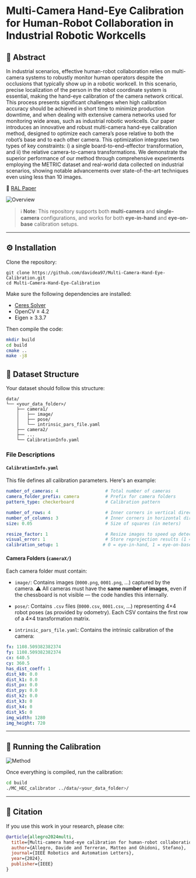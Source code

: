 # Multi-Camera Hand-Eye Calibration for Human-Robot Collaboration in Industrial Robotic Workcells
## 📝 Abstract
In industrial scenarios, effective human-robot collaboration relies on multi-camera systems to robustly monitor human operators despite the occlusions that typically show up in a robotic workcell. In this scenario, precise localization of the person in the robot coordinate system is essential, making the hand-eye calibration of the camera network critical. This process presents significant challenges when high calibration accuracy should be achieved in short time to minimize production downtime, and when dealing with extensive camera networks used for monitoring wide areas, such as industrial robotic workcells. Our paper introduces an innovative and robust multi-camera hand-eye calibration method, designed to optimize each camera’s pose relative to both the robot’s base and to each other camera. This optimization integrates two types of key constraints: i) a single board-to-end-effector transformation, and ii) the relative camera-to-camera transformations. We demonstrate the superior performance of our method through comprehensive experiments employing the METRIC dataset and real-world data collected on industrial scenarios, showing notable advancements over state-of-the-art techniques even using less than 10 images. 

📄 [RAL Paper](https://ieeexplore.ieee.org/stamp/stamp.jsp?arnumber=10694716)

![Overview](images/MEMROC_block.png)

> ℹ️ **Note**: This repository supports both **multi-camera** and **single-camera** configurations, and works for both **eye-in-hand** and **eye-on-base** calibration setups.

---

## ⚙️ Installation

Clone the repository:

```
git clone https://github.com/davidea97/Multi-Camera-Hand-Eye-Calibration.git
cd Multi-Camera-Hand-Eye-Calibration
```

Make sure the following dependencies are installed:

* [Ceres Solver](http://ceres-solver.org/)
* OpenCV ≥ 4.2
* Eigen ≥ 3.3.7

Then compile the code:

```bash
mkdir build
cd build
cmake ..
make -j8
```


## 📁 Dataset Structure

Your dataset should follow this structure:

```
data/
└── <your_data_folder>/
    ├── camera1/
    │   ├── image/
    │   ├── pose/
    │   └── intrinsic_pars_file.yaml
    ├── camera2/
    ├── ...
    └── CalibrationInfo.yaml
```

### File Descriptions

#### `CalibrationInfo.yaml`

This file defines all calibration parameters. Here's an example:

```yaml
number_of_cameras: 4                  # Total number of cameras
camera_folder_prefix: camera          # Prefix for camera folders
pattern_type: checkerboard            # Calibration pattern

number_of_rows: 4                     # Inner corners in vertical direction
number_of_columns: 3                  # Inner corners in horizontal direction
size: 0.05                            # Size of squares (in meters)

resize_factor: 1                      # Resize images to speed up detection
visual_error: 1                       # Store reprojection results (1 = yes)
calibration_setup: 1                 # 0 = eye-in-hand, 1 = eye-on-base
```


#### Camera Folders (`cameraX/`)

Each camera folder must contain:

* `image/`: Contains images (`0000.png`, `0001.png`, ...) captured by the camera.
  ⚠️ All cameras must have the **same number of images**, even if the chessboard is not visible — the code handles this internally.

* `pose/`: Contains `.csv` files (`0000.csv`, `0001.csv`, ...) representing 4×4 robot poses (as provided by odometry). Each CSV contains the first row of a 4×4 transformation matrix.

* `intrinsic_pars_file.yaml`: Contains the intrinsic calibration of the camera:

```yaml
fx: 1108.509382382374
fy: 1108.509382382374
cx: 640.5
cy: 360.5
has_dist_coeff: 1
dist_k0: 0.0
dist_k1: 0.0
dist_px: 0.0
dist_py: 0.0
dist_k2: 0.0
dist_k3: 0
dist_k4: 0
dist_k5: 0
img_width: 1280
img_height: 720
```

---

## 🚀 Running the Calibration

![Method](images/method.png)

Once everything is compiled, run the calibration:

```bash
cd build
./MC_HEC_calibrator ../data/<your_data_folder>/
```

---

## 📖 Citation

If you use this work in your research, please cite:

```bibtex
@article{allegro2024multi,
  title={Multi-camera hand-eye calibration for human-robot collaboration in industrial robotic workcells},
  author={Allegro, Davide and Terreran, Matteo and Ghidoni, Stefano},
  journal={IEEE Robotics and Automation Letters},
  year={2024},
  publisher={IEEE}
}
```

